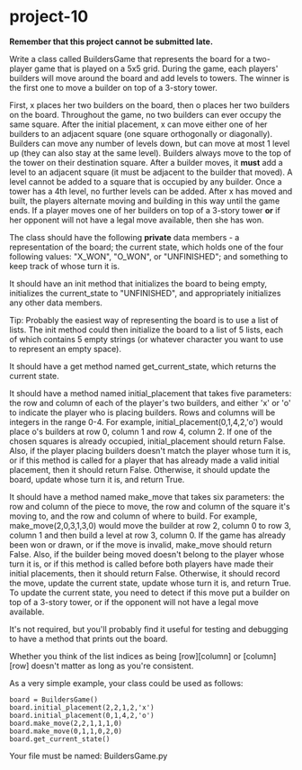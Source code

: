 # project-10

**Remember that this project cannot be submitted late.**

Write a class called BuildersGame that represents the board for a two-player game that is played on a 5x5 grid. During the game, each players' builders will move around the board and add levels to towers. The winner is the first one to move a builder on top of a 3-story tower.

First, x places her two builders on the board, then o places her two builders on the board. Throughout the game, no two builders can ever occupy the same square.  After the initial placement, x can move either one of her builders to an adjacent square (one square orthogonally or diagonally). Builders can move any number of levels down, but can move at most 1 level up (they can also stay at the same level). Builders always move to the top of the tower on their destination square. After a builder moves, it **must** add a level to an adjacent square (it must be adjacent to the builder that moved). A level cannot be added to a square that is occupied by any builder. Once a tower has a 4th level, no further levels can be added. After x has moved and built, the players alternate moving and building in this way until the game ends. If a player moves one of her builders on top of a 3-story tower **or** if her opponent will not have a legal move available, then she has won.

The class should have the following **private** data members - a representation of the board; the current state, which holds one of the four following values: "X_WON", "O_WON", or "UNFINISHED"; and something to keep track of whose turn it is. 

It should have an init method that initializes the board to being empty, initializes the current_state to "UNFINISHED", and appropriately initializes any other data members.

Tip: Probably the easiest way of representing the board is to use a list of lists.  The init method could then initialize the board to a list of 5 lists, each of which contains 5 empty strings (or whatever character you want to use to represent an empty space).

It should have a get method named get_current_state, which returns the current state.

It should have a method named initial_placement that takes five parameters: the row and column of each of the player's two builders, and either 'x' or 'o' to indicate the player who is placing builders. Rows and columns will be integers in the range 0-4.  For example, initial_placement(0,1,4,2,'o') would place o's builders at row 0, column 1 and row 4, column 2. If one of the chosen squares is already occupied, initial_placement should return False. Also, if the player placing builders doesn't match the player whose turn it is, or if this method is called for a player that has already made a valid initial placement, then it should return False. Otherwise, it should update the board, update whose turn it is, and return True.

It should have a method named make_move that takes six parameters: the row and column of the piece to move, the row and column of the square it's moving to, and the row and column of where to build. For example, make_move(2,0,3,1,3,0) would move the builder at row 2, column 0 to row 3, column 1 and then build a level at row 3, column 0. If the game has already been won or drawn, or if the move is invalid, make_move should return False. Also, if the builder being moved doesn't belong to the player whose turn it is, or if this method is called before both players have made their initial placements, then it should return False. Otherwise, it should record the move, update the current state, update whose turn it is, and return True. To update the current state, you need to detect if this move put a builder on top of a 3-story tower, or if the opponent will not have a legal move available.

It's not required, but you'll probably find it useful for testing and debugging to have a method that prints out the board.

Whether you think of the list indices as being [row][column] or [column][row] doesn't matter as long as you're consistent.

As a very simple example, your class could be used as follows:
```
board = BuildersGame()
board.initial_placement(2,2,1,2,'x')
board.initial_placement(0,1,4,2,'o')
board.make_move(2,2,1,1,1,0)
board.make_move(0,1,1,0,2,0)
board.get_current_state()
```
Your file must be named: BuildersGame.py
